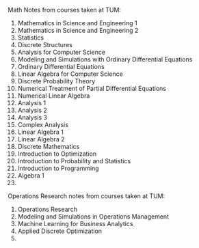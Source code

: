 Math Notes from courses taken at TUM:
1. Mathematics in Science and Engineering 1
2. Mathematics in Science and Engineering 2
3. Statistics
4. Discrete Structures
5. Analysis for Computer Science
6. Modeling and Simulations with Ordinary Differential Equations
7. Ordinary Differential Equations
8. Linear Algebra for Computer Science
9. Discrete Probability Theory
10. Numerical Treatment of Partial Differential Equations
11. Numerical Linear Algebra
12. Analysis 1
13. Analysis 2
14. Analysis 3
15. Complex Analysis
16. Linear Algebra 1
17. Linear Algebra 2
18. Discrete Mathematics
19. Introduction to Optimization
20. Introduction to Probability and Statistics
21. Introduction to Programming
22. Algebra 1
23. 

Operations Research notes from courses taken at TUM: 
1. Operations Research
2. Modeling and Simulations in Operations Management
3. Machine Learning for Business Analytics
4. Applied Discrete Optimization
5. 
